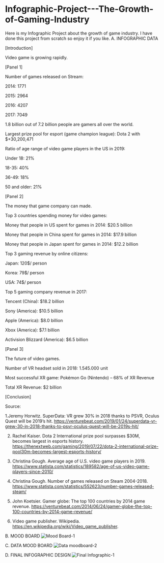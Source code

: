 # Infographic-Project---The-Growth-of-Gaming-Industry
Here is my Infographic Project about the growth of game industry. I have done this project from scratch so enjoy it if you like.
A. INFOGRAPHIC DATA

[Introduction]

Video game is growing rapidly.

[Panel 1]

Number of games released on Stream:

2014: 1771

2015: 2964

2016: 4207

2017:  7049

1.8 billion out of 7.2 billion people are gamers all over the world.

Largest prize pool for esport (game champion league): Dota 2 with $+30,200,471

Ratio of age range of video game players in the US in 2019:

Under 18: 21%

18-35: 40%

36-49: 18%

50 and older: 21%

[Panel 2]

The money that game company can made.

Top 3 countries spending money for video games:

Money that people in US spent for games in 2014: $20.5 billion

Money that people in China spent for games in 2014: $17.9 billion

Money that people in Japan spent for games in 2014: $12.2 billion

Top 3 gaming revenue by online citizens:

Japan: 120$/ person

Korea: 79$/ person

USA: 74$/ person

Top 5 gaming company revenue in 2017:

Tencent (China): $18.2 billion 

Sony (America): $10.5 billion

Apple (America): $8.0 billion

Xbox (America): $7.1 billion

Activision Blizzard (America): $6.5 billion

[Panel 3]

The future of video games.

Number of VR headset sold in 2018: 1.545.000 unit

Most successful XR game: Pokémon Go (Nintendo) – 68% of XR Revenue

Total XR Revenue: $2 billion

[Conclusion]

Source: 

1.Jeremy Horwitz. SuperData: VR grew 30% in 2018 thanks to PSVR, Oculus Quest will be 2019’s hit. https://venturebeat.com/2019/01/24/superdata-vr-grew-30-in-2018-thanks-to-psvr-oculus-quest-will-be-2019s-hit/

2. Rachel Kaiser. Dota 2 International prize pool surpasses $30M, becomes largest in esports history. https://thenextweb.com/gaming/2019/07/22/dota-2-international-prize-pool30m-becomes-largest-esports-history/

3. Christina Gough. Average age of U.S. video game players in 2019. https://www.statista.com/statistics/189582/age-of-us-video-game-players-since-2010/

4. Christina Gough. Number of games released on Steam 2004-2018. https://www.statista.com/statistics/552623/number-games-released-steam/

5. John Koetsier. Gamer globe: The top 100 countries by 2014 game revenue. https://venturebeat.com/2014/06/24/gamer-globe-the-top-100-countries-by-2014-game-revenue/

6. Video game publisher. Wikipedia. https://en.wikipedia.org/wiki/Video_game_publisher.

B. MOOD BOARD
![Mood Board-1](https://user-images.githubusercontent.com/28942562/92288081-baf2a700-eed9-11ea-90e0-8d2cca2e9ab8.png)

C. DATA MOOD BOARD
![Data moodboard-2](https://user-images.githubusercontent.com/28942562/92288090-c34ae200-eed9-11ea-85c2-a5700f801684.png)

D. FINAL INFOGRAPHIC DESIGN
![Final Infographic-1](https://user-images.githubusercontent.com/28942562/92287054-9fd26800-eed6-11ea-9130-4d43455cf73f.png)


